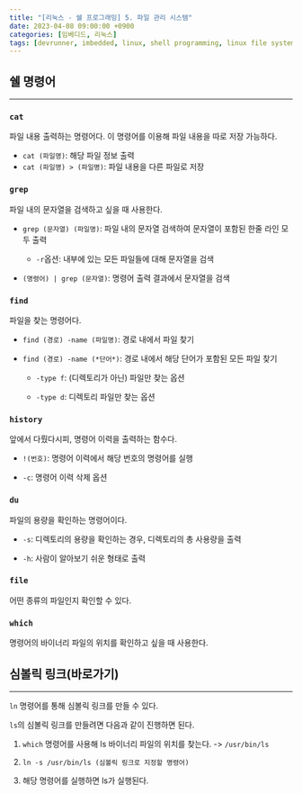 ```yaml
---
title: "[리눅스 - 쉘 프로그래밍] 5. 파일 관리 시스템"
date: 2023-04-08 09:00:00 +0900
categories: [임베디드, 리눅스]
tags: [devrunner, imbedded, linux, shell programming, linux file system]
---
```


## **쉘 명령어**

---

### **`cat`**

파일 내용 출력하는 명령어다.
이 명령어를 이용해 파일 내용을 따로 저장 가능하다.

- `cat (파일명)`: 해당 파일 정보 출력
- `cat (파일명) > (파일명)`: 파일 내용을 다른 파일로 저장

### **`grep`**

파일 내의 문자열을 검색하고 싶을 때 사용한다.

- `grep (문자열) (파일명)`: 파일 내의 문자열 검색하여 문자열이 포함된 한줄 라인 모두 출력

  - `-r`옵션: 내부에 있는 모든 파일들에 대해 문자열을 검색

- `(명령어) | grep (문자열)`: 명령어 출력 결과에서 문자열을 검색

### **`find`**

파일을 찾는 명령어다.

- `find (경로) -name (파일명)`: 경로 내에서 파일 찾기

- `find (경로) -name (*단어*)`: 경로 내에서 해당 단어가 포함된 모든 파일 찾기

  - `-type f`: (디렉토리가 아닌) 파일만 찾는 옵션

  - `-type d`: 디렉토리 파일만 찾는 옵션

### **`history`**

앞에서 다뤘다시피, 명령어 이력을 출력하는 함수다.

- `!(번호)`: 명령어 이력에서 해당 번호의 명령어를 실행

- `-c`: 명령어 이력 삭제 옵션

### **`du`**

파일의 용량을 확인하는 명령어이다.

- `-s`: 디렉토리의 용량을 확인하는 경우, 디렉토리의 총 사용량을 출력

- `-h`: 사람이 알아보기 쉬운 형태로 출력

### **`file`**

어떤 종류의 파일인지 확인할 수 있다.

### **`which`**

명령어의 바이너리 파일의 위치를 확인하고 싶을 때 사용한다.

## **심볼릭 링크(바로가기)**

---

`ln` 명령어를 통해 심볼릭 링크를 만들 수 있다.

`ls`의 심볼릭 링크를 만들려면 다음과 같이 진행하면 된다.

1. `which` 명령어를 사용해 ls 바이너리 파일의 위치를 찾는다. -> `/usr/bin/ls`

2. `ln -s /usr/bin/ls (심볼릭 링크로 지정할 명령어)`

3. 해당 명령어를 실행하면 ls가 실행된다.
